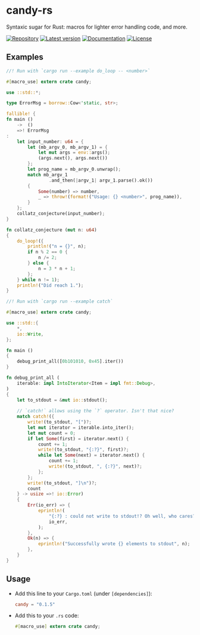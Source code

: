 # candy-rs
Syntaxic sugar for Rust: macros for lighter error handling code, and more.

[![Repository](https://img.shields.io/badge/repository-GitHub-brightgreen.svg)][Repository]
[![Latest version](https://img.shields.io/crates/v/candy.svg)][crates.io]
[![Documentation](https://docs.rs/candy/badge.svg)][Documentation]
[![License](https://img.shields.io/crates/l/candy.svg)](https://github.com/danielhenrymantilla/candy-rs#license)

## Examples
```rust
//! Run with `cargo run --example do_loop -- <number>`

#[macro_use] extern crate candy;

use ::std::*;

type ErrorMsg = borrow::Cow<'static, str>;

fallible! {
fn main ()
    ->  ()
    =>! ErrorMsg
:
    let input_number: u64 = {
        let (mb_argv_0, mb_argv_1) = {
            let mut args = env::args();
            (args.next(), args.next())
        };
        let prog_name = mb_argv_0.unwrap();
        match mb_argv_1
            	.and_then(|argv_1| argv_1.parse().ok())
        {
        	Some(number) => number,
        	_ => throw!(format!("Usage: {} <number>", prog_name)),
        }
    };
    collatz_conjecture(input_number);
}

fn collatz_conjecture (mut n: u64)
{
    do_loop!({
        println!("n = {}", n);
        if n % 2 == 0 {
            n /= 2;
        } else {
            n = 3 * n + 1;
        };
    } while n != 1);
    println!("Did reach 1.");
}
```

```rust
//! Run with `cargo run --example catch`

#[macro_use] extern crate candy;

use ::std::{
    *,
    io::Write,
};

fn main ()
{
    debug_print_all([0b101010, 0x45].iter())
}

fn debug_print_all (
    iterable: impl IntoIterator<Item = impl fmt::Debug>,
)
{
    let to_stdout = &mut io::stdout();
    
    // `catch!` allows using the `?` operator. Isn't that nice?
    match catch!({
        write!(to_stdout, "[")?;
        let mut iterator = iterable.into_iter();
        let mut count = 0;
        if let Some(first) = iterator.next() {
            count += 1;
            write!(to_stdout, "{:?}", first)?;
            while let Some(next) = iterator.next() {
                count += 1;
                write!(to_stdout, ", {:?}", next)?;
            };
        };
        write!(to_stdout, "]\n")?;
        count
    } -> usize =>! io::Error)
    {
        Err(io_err) => {
            eprintln!(
                "{:?} : could not write to stdout!? Oh well, who cares?",
                io_err,
            );
        },
        Ok(n) => {
            eprintln!("Successfully wrote {} elements to stdout", n);
        },
    }
}
```

## Usage

- Add this line to your `Cargo.toml` (under `[dependencies]`):
  ```toml
  candy = "0.1.5"
  ```

- Add this to your `.rs` code:
  ```rust
  #[macro_use] extern crate candy;
  ```

[Repository]: https://github.com/danielhenrymantilla/candy-rs
[Documentation]: https://docs.rs/candy/0.1.5/
[crates.io]: https://crates.io/crates/candy
